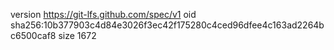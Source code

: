 version https://git-lfs.github.com/spec/v1
oid sha256:10b377903c4d84e3026f3ec42f175280c4ced96dfee4c163ad2264bc6500caf8
size 1672
